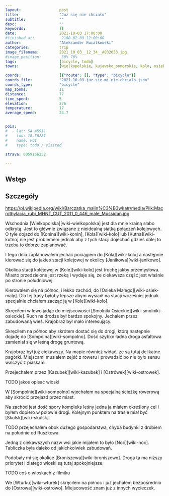 ```yaml
---
layout:                 post
title:                  "Już się nie chciało"
subtitle:               ""
desc:                   ""
keywords:               []
date:                   2021-10-03 17:00:00
#finished_at:            2100-02-09 12:00:00
author:                 "Aleksander Kwiatkowski"
categories:             trip
image_filename:         2021_10_03__12_34__A032053.jpg
#image_position:         50% 70%
tags:                   [bicycle, todo]
towns:                  [wielkopolskie, kujawsko_pomorskie, kolo, osiek_malo, sompolno, wierzbinek, piotrkow_kujawski, skulsk, wilczyn, jeziora_wielkie, strzelno]

coords:                 [{"route": [], "type": "bicycle"}]
coords_file:            "2021-10-03-juz-sie-mi-nie-chcialo.json"
coords_type:            "bicycle"
map_zooms:              11
distance:               77
time_spent:             5
elevation:              276
temperature:            17
average_speed:          24.7


pois:
#  - lat: 54.45911
#    lon: 18.56281
#    name: POI
#    type: todo / visited

strava: 6059166252

---
```



## Wstęp

## Szczegóły

https://pl.wikipedia.org/wiki/Barczatka_malin%C3%B3wka#/media/Plik:Macrothylacia_rubi_MHNT_CUT_2011_0_446_male_Mussidan.jpg

Wschodnia [Wielkopolska][wiki-wielkopolska] jest dla mnie krainą
słabo odkrytą. Jest to głównie związane z nieidealną siatką połączeń
kolejowych. O tyle dojazd do [Konina][wiki-konin],
[Koła][wiki-kolo] lub [Kutna][wiki-kutno] nie jest problemem jednak aby
z tych stacji dojechać gdzieś dalej to trzeba to dobrze zaplanować.

I tego dnia zaplanowałem jechać pociągiem do [Koła][wiki-kolo]
a następnie kierować się do jakieś stacji kolejowej
w okolicy [Janikowa][wiki-janikowo].

Okolica stacji kolejowej w [Kole][wiki-kolo] jest trochę jakby
przemysłowa. Miasto przedzielone jest rzeką i wydaje się, że ciekawsza
część jest właśnie po stronie południowej.

Kierowałem się na północ, i lekko zachód, do [Osieka Małego][wiki-osiek-maly].
Dla tej trasy byłoby lepsze abym wysiadł na stacji wcześniej jednak
specjalnie chciałem zacząć ją w [Kole][wiki-kolo].

Skręciłem w lewo jadąc do miejscowości [Smolniki Osieckie][wiki-smolniki-osieckie].
Ruch na drodze był bardzo spokojny. Jechałem przez zabudowaną wieś.
Krajobraz był mało interesujący.

Skręciłem na północ aby skrótem dostać się do drogi, którą następnie dojadę
do [Sompolna][wiki-sompolno]. Dość szybko ładna droga asfaltowa zamieniał się
w leśną drogę gruntową.

Krajobraz był już ciekawszy. Na mapie również widać, że są tutaj
delikatne pagórki. Miejscami musiałem zejść z roweru i prowadzić bo nie było
sensu walczyć z piaskami.

Przejechałem przez [Kazubek][wiki-kazubek] i [Ostrówek][wiki-ostrowek].

TODO jakoś opisać wioski

W [Sompolnie][wiki-sompolno] wjechałem na specjalną ścieżkę rowerową
aby skrócić przejazd przez miast.

Na zachód jest dość spory kompleks leśny jedna ja miałem określony cel i byłem dopiero
w połowie drogi. Kolejnym punktem na trasie miał być
[Skulsk][wiki-skulsk].

TODO przejechałem obok dużego gospodarstwa, chyba budynki z drobiem
na południe od Ruszkowa

Jedną z ciekawszych nazw wsi jakie mijałem to było [Noć][wiki-noc].
Tabliczka była daleko od jakichkolwiek zabudowań.

Podobały mi się okolice [Broniszewa][wiki-broniszewo]. Droga ta ma niższy
priorytet i dlatego wioski są tutaj spokojniejsze.

TODO coś o wioskach z filmiku

We [Wturku][wiki-wturek] skręciłem na północ i już jechałem bezpośrednio do
[Ostrowa][wiki-ostrowo]. Miejscowość znam już z innych wycieczek.

